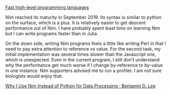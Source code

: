 [Fast high-level programming languages](https://lh3.github.io/2020/05/17/fast-high-level-programming-languages)

Nim reached its maturity in September 2019. Its syntax is similar to python on the surface, which is a plus. It is relatively easier to get descent performance out of Nim. I have probably spent least time on learning Nim but I can write programs faster than in Julia.

On the down side, writing Nim programs feels a little like writing Perl in that I need to pay extra attention to reference vs value. For the second task, my initial implementation was several times slower than the Javascript one, which is unexpected. Even in the current program, I still don’t understand why the performance get much worse if I change by-reference to by-value in one instance. Nim supporters advised me to run a profiler. I am not sure biologists would enjoy that.

[Why I Use Nim Instead of Python for Data Processing · Benjamin D. Lee](https://benjamindlee.com/posts/2021/why-i-use-nim-instead-of-python-for-data-processing/)
